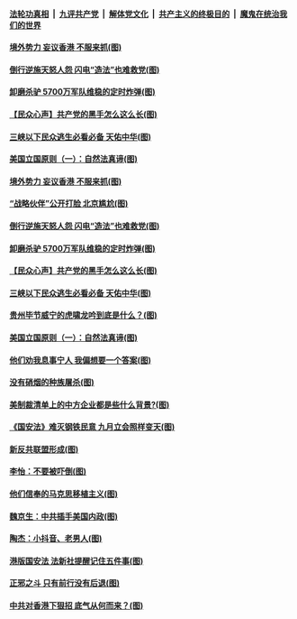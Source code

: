 ####  [法轮功真相](../../../../basic/blob/master/README.md?t=07041102) &nbsp;|&nbsp; [九评共产党](../../../../9ping.md/blob/master/README.md?t=07041102) &nbsp;|&nbsp; [解体党文化](../../../../jtdwh.md/blob/master/README.md?t=07041102)  &nbsp;|&nbsp; [共产主义的终极目的](../../../../gczydzjmd.md/blob/master/README.md?t=07041102) &nbsp;|&nbsp; [魔鬼在统治我们的世界](../../../../mgztzwmdsj.md/blob/master/README.md?t=07041102) 

#### [境外势力 妄议香港 不服来抓(图)](../pages/p4/938616.md?t=07041102) 

#### [倒行逆施天怒人怨 闪电“造法”也难救党(图)](../pages/p4/938609.md?t=07041102) 

#### [卸磨杀驴 5700万军队维稳的定时炸弹(图)](../pages/p4/938607.md?t=07041102) 

#### [【民众心声】共产党的黑手怎么这么长(图)](../pages/p4/938456.md?t=07041102) 

#### [三峡以下民众逃生必看必备 天佑中华(图)](../pages/p4/938593.md?t=07041102) 

#### [美国立国原则（一）：自然法真谛(图)](../pages/p4/938484.md?t=07041102) 

#### [境外势力 妄议香港 不服来抓(图)](../pages/p4/938616.md?t=07041102) 

#### [“战略伙伴”公开打脸 北京尴尬(图)](../pages/p4/938610.md?t=07041102) 

#### [倒行逆施天怒人怨 闪电“造法”也难救党(图)](../pages/p4/938609.md?t=07041102) 

#### [卸磨杀驴 5700万军队维稳的定时炸弹(图)](../pages/p4/938607.md?t=07041102) 

#### [【民众心声】共产党的黑手怎么这么长(图)](../pages/p4/938456.md?t=07041102) 

#### [三峡以下民众逃生必看必备 天佑中华(图)](../pages/p4/938593.md?t=07041102) 

#### [贵州毕节威宁的虎啸龙吟到底是什么？(图)](../pages/p4/938596.md?t=07041102) 

#### [美国立国原则（一）：自然法真谛(图)](../pages/p4/938484.md?t=07041102) 

#### [他们劝我息事宁人 我偏想要一个答案(图)](../pages/p4/938491.md?t=07041102) 

#### [没有硝烟的种族屠杀(图)](../pages/p4/938489.md?t=07041102) 

#### [美制裁清单上的中方企业都是些什么背景?(图)](../pages/p4/938486.md?t=07041102) 

#### [《国安法》难灭钢铁民意 九月立会照样变天(图)](../pages/p4/938485.md?t=07041102) 

#### [新反共联盟形成(图)](../pages/p4/938480.md?t=07041102) 

#### [李怡：不要被吓倒(图)](../pages/p4/938488.md?t=07041102) 

#### [他们信奉的马克思移植主义(图)](../pages/p4/938413.md?t=07041102) 

#### [魏京生：中共插手美国内政(图)](../pages/p4/938409.md?t=07041102) 

#### [陶杰：小抖音、老男人(图)](../pages/p4/938404.md?t=07041102) 

#### [港版国安法 法新社提醒记住五件事(图)](../pages/p4/938401.md?t=07041102) 

#### [正邪之斗 只有前行没有后退(图)](../pages/p4/938399.md?t=07041102) 

#### [中共对香港下狠招 底气从何而来？(图)](../pages/p4/938397.md?t=07041102) 

